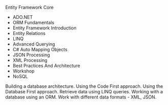 Entity Framework Core

-  ADO.NET
-  ORM Fundamentals
-  Entity Framework Introduction
-  Entity Relations
-  LINQ
-  Advanced Querying
-  C# Auto Mapping Objects
-  JSON Processing
-  XML Processing
-  Best Practices And Architecture 
-  Workshop
-  NoSQL


Building a database architecture.
Using the Code First approach.
Using the Database First approach.
Retrieve data using LINQ queries.
Working with a database using an ORM.
Work with different data formats - XML, JSON.